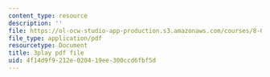 ```yaml
---
content_type: resource
description: ''
file: https://ol-ocw-studio-app-production.s3.amazonaws.com/courses/8-04-quantum-physics-i-spring-2013/4f14d9f9212e020419ee300ccd6fbf5d_G5_u6k9LR3E.pdf
file_type: application/pdf
resourcetype: Document
title: 3play pdf file
uid: 4f14d9f9-212e-0204-19ee-300ccd6fbf5d
---
```

